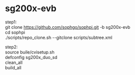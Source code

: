 # sg200x-evb
step1:  
git clone https://github.com/sophgo/sophpi.git -b sg200x-evb  
cd sophpi  
./scripts/repo_clone.sh --gitclone scripts/subtree.xml  
  
step2:  
source buile/cvisetup.sh  
defconfig sg200x_duo_sd  
clean_all  
build_all  
